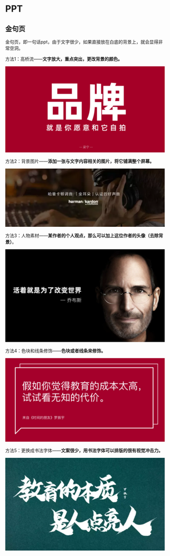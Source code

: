# PPT

## 金句页

金句页，即一句话ppt，由于文字很少，如果直接放在白底的背景上，就会显得非常空洞。

方法1：高桥流——**文字放大，重点突出，更改背景的颜色。**

![](../public/sort-skill/ppt/1.png)

方法2：背景图片——**添加一张与文字内容相关的图片，将它铺满整个屏幕。**

![](../public/sort-skill/ppt/2.png)

方法3：人物素材——**某作者的个人观点，那么可以加上这位作者的头像（去除背景）**。

![](../public/sort-skill/ppt/3.png)

方法4：色块和线条修饰——**色块或者线条来修饰。**

![](../public/sort-skill/ppt/4.png)

方法5：更换成书法字体——**文案很少，用书法字体可以排版的很有视觉冲击力。**

![](../public/sort-skill/ppt/5.png)